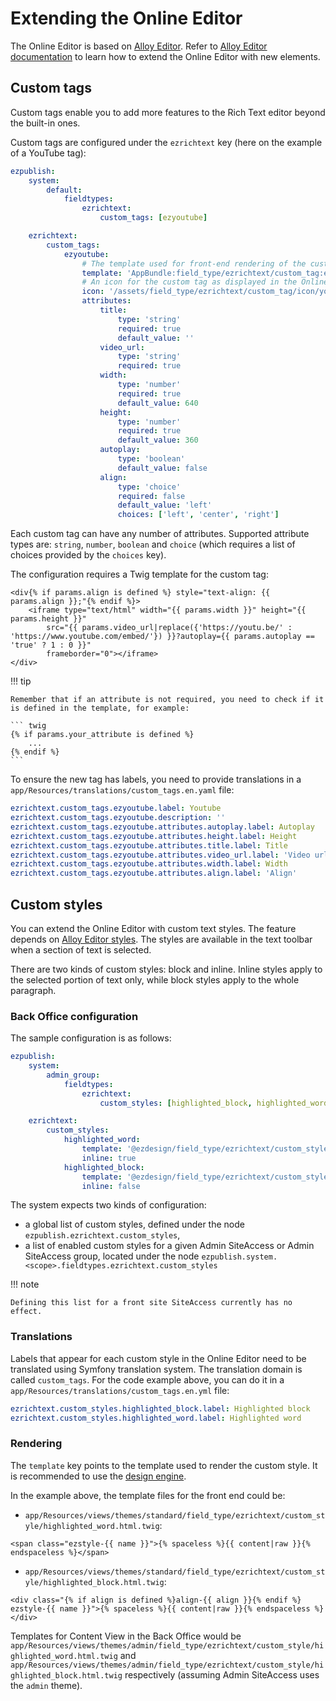 # Extending the Online Editor

The Online Editor is based on [Alloy Editor](https://alloyeditor.com/).
Refer to [Alloy Editor documentation](https://alloyeditor.com/docs/develop/) to learn how to extend the Online Editor with new elements.

## Custom tags

Custom tags enable you to add more features to the Rich Text editor beyond the built-in ones.

Custom tags are configured under the `ezrichtext` key (here on the example of a YouTube tag):

``` yml
ezpublish:
    system:
        default:
            fieldtypes:
                ezrichtext:
                    custom_tags: [ezyoutube]

    ezrichtext:
        custom_tags:
            ezyoutube:
                # The template used for front-end rendering of the custom tag
                template: 'AppBundle:field_type/ezrichtext/custom_tag:ezyoutube.html.twig'
                # An icon for the custom tag as displayed in the Online Editor's toolbar.
                icon: '/assets/field_type/ezrichtext/custom_tag/icon/youtube-color.svg#youtube-color'
                attributes:
                    title:
                        type: 'string'
                        required: true
                        default_value: ''
                    video_url:
                        type: 'string'
                        required: true
                    width:
                        type: 'number'
                        required: true
                        default_value: 640
                    height:
                        type: 'number'
                        required: true
                        default_value: 360
                    autoplay:
                        type: 'boolean'
                        default_value: false
                    align:
                        type: 'choice'
                        required: false
                        default_value: 'left'
                        choices: ['left', 'center', 'right']
```

Each custom tag can have any number of attributes. Supported attribute types are:
`string`, `number`, `boolean` and `choice` (which requires a list of choices provided by the `choices` key).

The configuration requires a Twig template for the custom tag:

``` twig
<div{% if params.align is defined %} style="text-align: {{ params.align }};"{% endif %}>
    <iframe type="text/html" width="{{ params.width }}" height="{{ params.height }}"
        src="{{ params.video_url|replace({'https://youtu.be/' : 'https://www.youtube.com/embed/'}) }}?autoplay={{ params.autoplay == 'true' ? 1 : 0 }}"
        frameborder="0"></iframe>
</div>
```

!!! tip

    Remember that if an attribute is not required, you need to check if it is defined in the template, for example:

    ``` twig
    {% if params.your_attribute is defined %}
        ...
    {% endif %}
    ```

To ensure the new tag has labels, you need to provide translations in a `app/Resources/translations/custom_tags.en.yaml` file:

``` yaml
ezrichtext.custom_tags.ezyoutube.label: Youtube
ezrichtext.custom_tags.ezyoutube.description: ''
ezrichtext.custom_tags.ezyoutube.attributes.autoplay.label: Autoplay
ezrichtext.custom_tags.ezyoutube.attributes.height.label: Height
ezrichtext.custom_tags.ezyoutube.attributes.title.label: Title
ezrichtext.custom_tags.ezyoutube.attributes.video_url.label: 'Video url'
ezrichtext.custom_tags.ezyoutube.attributes.width.label: Width
ezrichtext.custom_tags.ezyoutube.attributes.align.label: 'Align'
```

## Custom styles

You can extend the Online Editor with custom text styles.
The feature depends on [Alloy Editor styles](https://alloyeditor.com/docs/features/styles.html).
The styles are available in the text toolbar when a section of text is selected.

There are two kinds of custom styles: block and inline.
Inline styles apply to the selected portion of text only, while block styles apply to the whole paragraph.

### Back Office configuration

The sample configuration is as follows:

``` yaml
ezpublish:
    system:
        admin_group:
            fieldtypes:
                ezrichtext:
                    custom_styles: [highlighted_block, highlighted_word]

    ezrichtext:
        custom_styles:
            highlighted_word:
                template: '@ezdesign/field_type/ezrichtext/custom_style/highlighted_word.html.twig'
                inline: true
            highlighted_block:
                template: '@ezdesign/field_type/ezrichtext/custom_style/highlighted_block.html.twig'
                inline: false
```

The system expects two kinds of configuration:

- a global list of custom styles, defined under the node `ezpublish.ezrichtext.custom_styles`,
- a list of enabled custom styles for a given Admin SiteAccess or Admin SiteAccess group, located under the node `ezpublish.system.<scope>.fieldtypes.ezrichtext.custom_styles`

!!! note

    Defining this list for a front site SiteAccess currently has no effect.

### Translations

Labels that appear for each custom style in the Online Editor need to be translated using Symfony translation system.
The translation domain is called `custom_tags`. For the code example above, you can do it in a `app/Resources/translations/custom_tags.en.yml` file:

```yaml
ezrichtext.custom_styles.highlighted_block.label: Highlighted block
ezrichtext.custom_styles.highlighted_word.label: Highlighted word
```

### Rendering

The `template` key points to the template used to render the custom style. It is recommended to use the [design engine](design_engine.md).

In the example above, the template files for the front end could be:

- `app/Resources/views/themes/standard/field_type/ezrichtext/custom_style/highlighted_word.html.twig`:

``` html+twig
<span class="ezstyle-{{ name }}">{% spaceless %}{{ content|raw }}{% endspaceless %}</span>

```

- `app/Resources/views/themes/standard/field_type/ezrichtext/custom_style/highlighted_block.html.twig`:

``` html+twig
<div class="{% if align is defined %}align-{{ align }}{% endif %} ezstyle-{{ name }}">{% spaceless %}{{ content|raw }}{% endspaceless %}</div>
```

Templates for Content View in the Back Office would be `app/Resources/views/themes/admin/field_type/ezrichtext/custom_style/highlighted_word.html.twig` and `app/Resources/views/themes/admin/field_type/ezrichtext/custom_style/highlighted_block.html.twig` respectively (assuming Admin SiteAccess uses the `admin` theme).
